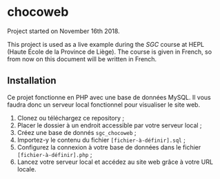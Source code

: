 # chocoweb

Project started on November 16th 2018.

This project is used as a live example during the _SGC_ course at HEPL (Haute École de la Province de Liège). The course is given in French, so from now on this document will be written in French.

## Installation

Ce projet fonctionne en PHP avec une base de données MySQL. Il vous faudra donc un serveur local fonctionnel pour visualiser le site web.

1. Clonez ou téléchargez ce repository ;
2. Placer le dossier à un endroit accessible par votre serveur local ;
3. Créez une base de donnés `sgc_chocoweb` ;
4. Importez-y le contenu du fichier `[fichier-à-définir].sql` ;
5. Configurez la connexion à votre base de données dans le fichier `[fichier-à-définir].php` ;
6. Lancez votre serveur local et accédez au site web grâce à votre URL locale.
